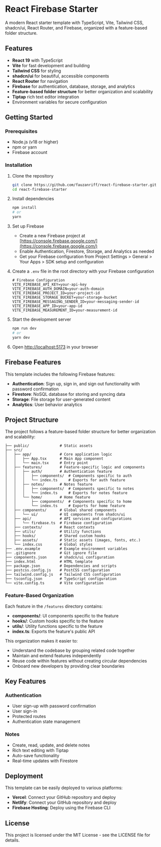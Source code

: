 # React Firebase Starter

A modern React starter template with TypeScript, Vite, Tailwind CSS, shadcn/ui, React Router, and Firebase, organized with a feature-based folder structure.

## Features

- **React 19** with TypeScript
- **Vite** for fast development and building
- **Tailwind CSS** for styling
- **shadcn/ui** for beautiful, accessible components
- **React Router** for navigation
- **Firebase** for authentication, database, storage, and analytics
- **Feature-based folder structure** for better organization and scalability
- **Tiptap** rich text editor integration
- Environment variables for secure configuration

## Getting Started

### Prerequisites

- Node.js (v18 or higher)
- npm or yarn
- Firebase account

### Installation

1. Clone the repository
   ```bash
   git clone https://github.com/fauzanriff/react-firebase-starter.git
   cd react-firebase-starter
   ```

2. Install dependencies
   ```bash
   npm install
   # or
   yarn
   ```

3. Set up Firebase
   - Create a new Firebase project at [https://console.firebase.google.com/](https://console.firebase.google.com/)
   - Enable Authentication, Firestore, Storage, and Analytics as needed
   - Get your Firebase configuration from Project Settings > General > Your Apps > SDK setup and configuration

4. Create a `.env` file in the root directory with your Firebase configuration
   ```
   # Firebase Configuration
   VITE_FIREBASE_API_KEY=your-api-key
   VITE_FIREBASE_AUTH_DOMAIN=your-auth-domain
   VITE_FIREBASE_PROJECT_ID=your-project-id
   VITE_FIREBASE_STORAGE_BUCKET=your-storage-bucket
   VITE_FIREBASE_MESSAGING_SENDER_ID=your-messaging-sender-id
   VITE_FIREBASE_APP_ID=your-app-id
   VITE_FIREBASE_MEASUREMENT_ID=your-measurement-id
   ```

5. Start the development server
   ```bash
   npm run dev
   # or
   yarn dev
   ```

6. Open [http://localhost:5173](http://localhost:5173) in your browser

## Firebase Features

This template includes the following Firebase features:

- **Authentication**: Sign up, sign in, and sign out functionality with password confirmation
- **Firestore**: NoSQL database for storing and syncing data
- **Storage**: File storage for user-generated content
- **Analytics**: User behavior analytics

## Project Structure

The project follows a feature-based folder structure for better organization and scalability:

```
├── public/              # Static assets
├── src/
│   ├── app/             # Core application logic
│   │   ├── App.tsx      # Main App component
│   │   └── main.tsx     # Entry point
│   ├── features/        # Feature-specific logic and components
│   │   ├── auth/        # Authentication feature
│   │   │   ├── components/  # Components specific to auth
│   │   │   └── index.ts     # Exports for auth feature
│   │   ├── notes/       # Notes feature
│   │   │   ├── components/  # Components specific to notes
│   │   │   └── index.ts     # Exports for notes feature
│   │   └── home/        # Home feature
│   │       ├── components/  # Components specific to home
│   │       └── index.ts     # Exports for home feature
│   ├── components/      # Global shared components
│   │   └── ui/          # UI components from shadcn/ui
│   ├── api/             # API services and configurations
│   │   └── firebase.ts  # Firebase configuration
│   ├── contexts/        # React contexts
│   ├── utils/           # Utility functions
│   ├── hooks/           # Shared custom hooks
│   ├── assets/          # Static assets (images, fonts, etc.)
│   └── index.css        # Global styles
├── .env.example         # Example environment variables
├── .gitignore           # Git ignore file
├── components.json      # shadcn/ui configuration
├── index.html           # HTML template
├── package.json         # Dependencies and scripts
├── postcss.config.js    # PostCSS configuration
├── tailwind.config.js   # Tailwind CSS configuration
├── tsconfig.json        # TypeScript configuration
└── vite.config.ts       # Vite configuration
```

### Feature-Based Organization

Each feature in the `/features` directory contains:

- **components/**: UI components specific to the feature
- **hooks/**: Custom hooks specific to the feature
- **utils/**: Utility functions specific to the feature
- **index.ts**: Exports the feature's public API

This organization makes it easier to:
- Understand the codebase by grouping related code together
- Maintain and extend features independently
- Reuse code within features without creating circular dependencies
- Onboard new developers by providing clear boundaries

## Key Features

### Authentication

- User sign-up with password confirmation
- User sign-in
- Protected routes
- Authentication state management

### Notes

- Create, read, update, and delete notes
- Rich text editing with Tiptap
- Auto-save functionality
- Real-time updates with Firestore

## Deployment

This template can be easily deployed to various platforms:

- **Vercel**: Connect your GitHub repository and deploy
- **Netlify**: Connect your GitHub repository and deploy
- **Firebase Hosting**: Deploy using the Firebase CLI

## License

This project is licensed under the MIT License - see the LICENSE file for details.
